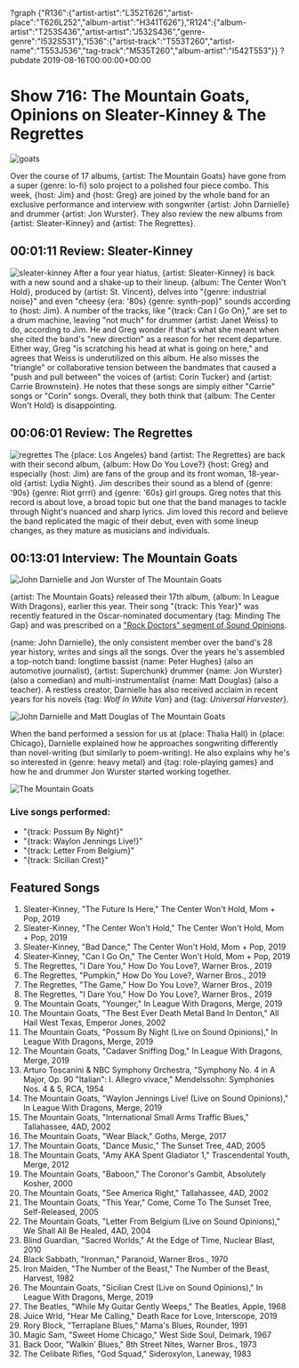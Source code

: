?graph {"R136":{"artist-artist":"L352T626","artist-place":"T626L252","album-artist":"H341T626"},"R124":{"album-artist":"T253S436","artist-artist":"J532S436","genre-genre":"I532S531"},"I536":{"artist-track":"T553T260","artist-name":"T553J536","tag-track":"M535T260","album-artist":"I542T553"}}
?pubdate 2019-08-16T00:00:00+00:00

# Show 716: The Mountain Goats, Opinions on Sleater-Kinney & The Regrettes

![goats](https://sound-images.s3.amazonaws.com/images/2019/mountaings.jpg)

Over the course of 17 albums, {artist: The Mountain Goats} have gone from a super {genre: lo-fi} solo project to a polished four piece combo. This week, {host: Jim} and {host: Greg} are joined by the whole band for an exclusive performance and interview with songwriter {artist: John Darnielle} and drummer {artist: Jon Wurster}. They also review the new albums from {artist: Sleater-Kinney} and {artist: The Regrettes}.


## 00:01:11 Review: Sleater-Kinney

![sleater-kinney](https://s3.amazonaws.com/sound-images/images/2019/The-Center-Wont-Hold-Album-Artwork-1565874390-640x640.jpg)
After a four year hiatus, {artist: Sleater-Kinney} is back with a new sound and a shake-up to their lineup. {album: The Center Won't Hold}, produced by {artist: St. Vincent}, delves into "{genre: industrial noise}" and even "cheesy {era: '80s} {genre: synth-pop}" sounds according to {host: Jim}. A number of the tracks, like "{track: Can I Go On}," are set to a drum machine, leaving "not much" for drummer {artist: Janet Weiss} to do, according to Jim. He and Greg wonder if that's what she meant when she cited the band's "new direction" as a reason for her recent departure. Either way, Greg "is scratching his head at what is going on here," and agrees that Weiss is underutilized on this album. He also misses the "triangle" or collaborative tension between the bandmates that caused a "push and pull between" the voices of {artist: Corin Tucker} and {artist: Carrie Brownstein}. He notes that these songs are simply either "Carrie" songs or "Corin" songs. Overall, they both think that {album: The Center Won't Hold} is disappointing.

## 00:06:01 Review: The Regrettes
![regrettes](https://sound-images.s3.amazonaws.com/images/2019/regrettes.jpg)
The {place: Los Angeles} band {artist: The Regrettes} are back with their second album, {album: How Do You Love?} {host: Greg} and especially {host: Jim} are fans of the group and its front woman, 18-year-old {artist: Lydia Night}. Jim describes their sound as a blend of {genre: '90s} {genre: Riot grrrl} and {genre: '60s} girl groups. Greg notes that this record is about love, a broad topic but one that the band manages to tackle through Night's nuanced and sharp lyrics. Jim loved this record and believe the band replicated the magic of their debut, even with some lineup changes, as they mature as musicians and individuals. 


## 00:13:01 Interview: The Mountain Goats
![John Darnielle and Jon Wurster of The Mountain Goats](https://sound-images.s3.amazonaws.com/images/2019/MountainGoats_SoundOpinions5.jpg)

{artist: The Mountain Goats} released their 17th album, {album: In League With Dragons}, earlier this year. Their song "{track: This Year}" was recently featured in the Oscar-nominated documentary {tag: Minding The Gap} and was prescribed on a ["Rock Doctors" segment of Sound Opinions](https://soundopinions.org/show/698/#themountaingoats). 

{name: John Darnielle}, the only consistent member over the band's 28 year history, writes and sings all the songs. Over the years he's assembled a top-notch band: longtime bassist {name: Peter Hughes} (also an automotive journalist), {artist: Superchunk} drummer {name: Jon Wurster} (also a comedian) and multi-instrumentalist {name: Matt Douglas} (also a teacher). A restless creator, Darnielle has also received acclaim in recent years for his novels {tag: *Wolf In White Van*} and {tag: *Universal Harvester*}. 

![John Darnielle and Matt Douglas of The Mountain Goats](https://sound-images.s3.amazonaws.com/images/2019/MountainGoats_SoundOpinions10.jpg)

When the band performed a session for us at {place: Thalia Hall} in {place: Chicago}, Darnielle explained how he approaches songwriting differently than novel-writing (but similarly to poem-writing). He also explains why he's so interested in {genre: heavy metal} and {tag: role-playing games} and how he and drummer Jon Wurster started working together.

![The Mountain Goats](https://sound-images.s3.amazonaws.com/images/2019/MountainGoats_SoundOpinions12.jpg)

### Live songs performed: 
- "{track: Possum By Night}"
- "{track: Waylon Jennings Live!}"
- "{track: Letter From Belgium}"
- "{track: Sicilian Crest}"



## Featured Songs
1. Sleater-Kinney, "The Future Is Here," The Center Won't Hold, Mom + Pop, 2019
1. Sleater-Kinney, "The Center Won't Hold," The Center Won't Hold, Mom + Pop, 2019
1. Sleater-Kinney, "Bad Dance," The Center Won't Hold, Mom + Pop, 2019
1. Sleater-Kinney, "Can I Go On," The Center Won't Hold, Mom + Pop, 2019
1. The Regrettes, "I Dare You," How Do You Love?, Warner Bros., 2019
1. The Regrettes, "Pumpkin," How Do You Love?, Warner Bros., 2019
1. The Regrettes, "The Game," How Do You Love?, Warner Bros., 2019
1. The Regrettes, "I Dare You," How Do You Love?, Warner Bros., 2019
1. The Mountain Goats, "Younger," In League With Dragons, Merge, 2019
1. The Mountain Goats, "The Best Ever Death Metal Band In Denton," All Hail West Texas, Emperor Jones, 2002
1. The Mountain Goats, "Possum By Night (Live on Sound Opinions)," In League With Dragons, Merge, 2019
1. The Mountain Goats, "Cadaver Sniffing Dog," In League With Dragons, Merge, 2019
1. Arturo Toscanini & NBC Symphony Orchestra, "Symphony No. 4 in A Major, Op. 90 "Italian": I. Allegro vivace," Mendelssohn: Symphonies Nos. 4 & 5, RCA, 1954
1. The Mountain Goats, "Waylon Jennings Live! (Live on Sound Opinions)," In League With Dragons, Merge, 2019
1. The Mountain Goats, "International Small Arms Traffic Blues," Tallahassee, 4AD, 2002
1. The Mountain Goats, "Wear Black," Goths, Merge, 2017
1. The Mountain Goats, "Dance Music," The Sunset Tree, 4AD, 2005
1. The Mountain Goats, "Amy AKA Spent Gladiator 1," Trascendental Youth, Merge, 2012
1. The Mountain Goats, "Baboon," The Coronor's Gambit, Absolutely Kosher, 2000
1. The Mountain Goats, "See America Right," Tallahassee, 4AD, 2002
1. The Mountain Goats, "This Year," Come, Come To The Sunset Tree, Self-Released, 2005
1. The Mountain Goats, "Letter From Belgium (Live on Sound Opinions)," We Shall All Be Healed, 4AD, 2004
1. Blind Guardian, "Sacred Worlds," At the Edge of Time, Nuclear Blast, 2010
1. Black Sabbath, "Ironman," Paranoid, Warner Bros., 1970
1. Iron Maiden, "The Number of the Beast," The Number of the Beast, Harvest, 1982
1. The Mountain Goats, "Sicilian Crest (Live on Sound Opinions)," In League With Dragons, Merge, 2019
1. The Beatles, "While My Guitar Gently Weeps," The Beatles, Apple, 1968
1. Juice Wrld, "Hear Me Calling," Death Race for Love, Interscope, 2019
1. Rory Block, "Terraplane Blues," Mama's Blues, Rounder, 1991
1. Magic Sam, "Sweet Home Chicago," West Side Soul, Delmark, 1967
1. Back Door, "Walkin' Blues," 8th Street Nites, Warner Bros., 1973
1. The Celibate Rifles, "God Squad," Sideroxylon, Laneway, 1983
